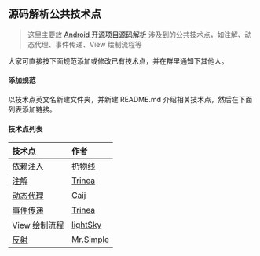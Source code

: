 源码解析公共技术点
----------------
> 这里主要放 [Android 开源项目源码解析](https://a.codekk.com) 涉及到的公共技术点，如注解、动态代理、事件传递、View 绘制流程等

大家可直接按下面规范添加或修改已有技术点，并在群里通知下其他人。

#### 添加规范
以技术点英文名新建文件夹，并新建 README.md 介绍相关技术点，然后在下面列表添加链接。

#### 技术点列表
技术点 | 作者  
:-- |:--
[依赖注入](./dependency-injection) | [扔物线](https://github.com/rengwuxian)
[注解](./annotation) | [Trinea](https://github.com/Trinea)
[动态代理](./proxy)| [Caij](https://github.com/Caij)
[事件传递](./touch-event) | [Trinea](https://github.com/Trinea)
[View 绘制流程](./viewdrawflow)  | [lightSky](https://github.com/lightSky)
[反射](./reflection)  | [Mr.Simple](https://github.com/bboyfeiyu)
